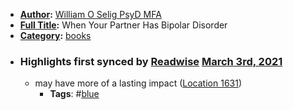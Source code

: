 - **[Author](<Author.md>):** [William O Selig PsyD MFA](<William O Selig PsyD MFA.md>)
- **[Full Title](<Full Title.md>):** When Your Partner Has Bipolar Disorder
- **[Category](<Category.md>):** [books](<books.md>)
- ### Highlights first synced by [Readwise](<Readwise.md>) [March 3rd, 2021](<March 3rd, 2021.md>)
    - may have more of a lasting impact ([Location 1631](https://readwise.io/to_kindle?action=open&asin=B08WRN8XZ6&location=1631))
        - **Tags**: #[blue](<blue.md>)
